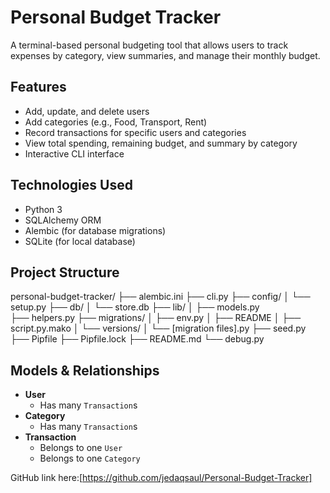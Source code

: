 # Personal Budget Tracker

A terminal-based personal budgeting tool that allows users to track expenses by category, view summaries, and manage their monthly budget.

## Features

- Add, update, and delete users
- Add categories (e.g., Food, Transport, Rent)
- Record transactions for specific users and categories
- View total spending, remaining budget, and summary by category
- Interactive CLI interface

## Technologies Used

- Python 3
- SQLAlchemy ORM
- Alembic (for database migrations)
- SQLite (for local database)

## Project Structure
personal-budget-tracker/
├── alembic.ini
├── cli.py
├── config/
│   └── setup.py
├── db/
│   └── store.db
├── lib/
│   ├── models.py  
├── helpers.py
├── migrations/
│   ├── env.py
│   ├── README
│   ├── script.py.mako
│   └── versions/
│       └── [migration files].py
├── seed.py
├── Pipfile
├── Pipfile.lock
├── README.md
└── debug.py


## Models & Relationships

- **User**
  - Has many `Transaction`s
- **Category**
  - Has many `Transaction`s
- **Transaction**
  - Belongs to one `User`
  - Belongs to one `Category`

GitHub link here:[https://github.com/jedaqsaul/Personal-Budget-Tracker]


